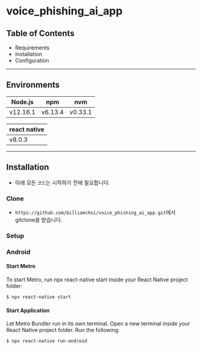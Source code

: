 # voice_phishing_ai_app

Table of Contents
---------------------

 * Requirements
 * Installation
 * Configuration

---

Environments
------------

| Node.js | npm |nvm|
| ------ | ------ |-----|
| v12.16.1 | v6.13.4 |v0.33.1|

| react native | 
| ------ | 
| v8.0.3

---



## Installation

- 아래 모든 `코드`는 시작하기 전에 필요합니다.

### Clone

-  `https://github.com/billiamchoi/voice_phishing_ai_app.git`에서 gitclone을  받습니다.

### Setup


### Android

#### Start Metro

To start Metro, run npx react-native start inside your React Native project folder:

```shell
$ npx react-native start
```
#### Start Application

Let Metro Bundler run in its own terminal. Open a new terminal inside your React Native project folder. Run the following:


```shell
$ npx react-native run-android
```


